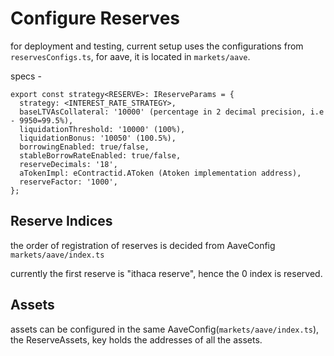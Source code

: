 # Configure Reserves 

for deployment and testing, current setup uses the configurations from `reservesConfigs.ts`, for aave, it is located in `markets/aave`.

specs - 

```
export const strategy<RESERVE>: IReserveParams = {
  strategy: <INTEREST_RATE_STRATEGY>,
  baseLTVAsCollateral: '10000' (percentage in 2 decimal precision, i.e - 9950=99.5%),
  liquidationThreshold: '10000' (100%),
  liquidationBonus: '10050' (100.5%),
  borrowingEnabled: true/false,
  stableBorrowRateEnabled: true/false,
  reserveDecimals: '18',
  aTokenImpl: eContractid.AToken (Atoken implementation address),
  reserveFactor: '1000',
};
```

## Reserve Indices
the order of registration of reserves is decided from AaveConfig `markets/aave/index.ts`

currently the first reserve is "ithaca reserve", hence the 0 index is reserved.

## Assets
assets can be configured in the same AaveConfig(`markets/aave/index.ts`), the ReserveAssets, key holds the addresses of all the assets.
